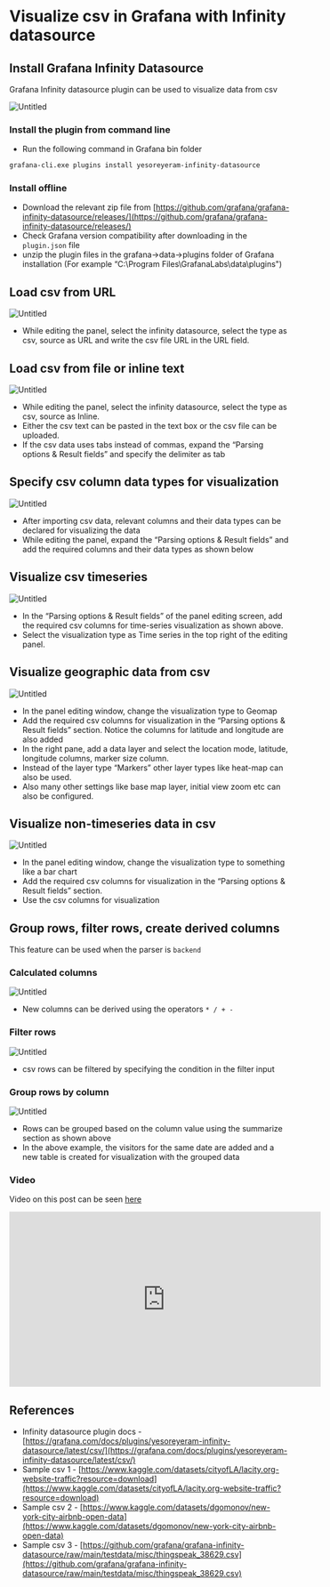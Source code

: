 # Visualize csv in Grafana with Infinity datasource

## Install Grafana Infinity Datasource

Grafana Infinity datasource plugin can be used to visualize data from csv

![Untitled](https://github.com/nagasudhirpulla/taming_python/blob/master/blog/skills/assets/img/grafana%20csv%20config.png?raw=true)

### **Install the plugin from command line**

-   Run the following command in Grafana bin folder

```bash
grafana-cli.exe plugins install yesoreyeram-infinity-datasource
```

### Install offline

-   Download the relevant zip file from [https://github.com/grafana/grafana-infinity-datasource/releases/](https://github.com/grafana/grafana-infinity-datasource/releases/)
-   Check Grafana version compatibility after downloading in the `plugin.json` file
-   unzip the plugin files in the grafana→data→plugins folder of Grafana installation (For example “C:\Program Files\GrafanaLabs\data\plugins")

## Load csv from URL

![Untitled](https://github.com/nagasudhirpulla/taming_python/blob/master/blog/skills/assets/img/grafana%20csv%20from%20url.png?raw=true)

-   While editing the panel, select the infinity datasource, select the type as csv, source as URL and write the csv file URL in the URL field.

## Load csv from file or inline text

![Untitled](https://github.com/nagasudhirpulla/taming_python/blob/master/blog/skills/assets/img/grafana%20csv%20from%20text.png?raw=true)

-   While editing the panel, select the infinity datasource, select the type as csv, source as Inline.
-   Either the csv text can be pasted in the text box or the csv file can be uploaded.
-   If the csv data uses tabs instead of commas, expand the “Parsing options & Result fields” and specify the delimiter as tab

## Specify csv column data types for visualization

![Untitled](https://github.com/nagasudhirpulla/taming_python/blob/master/blog/skills/assets/img/grafana%20csv%20column%20types.png?raw=true)

-   After importing csv data, relevant columns and their data types can be declared for visualizing the data
-   While editing the panel, expand the “Parsing options & Result fields” and add the required columns and their data types as shown below

## Visualize csv timeseries

![Untitled](https://github.com/nagasudhirpulla/taming_python/blob/master/blog/skills/assets/img/grafana%20csv%20timeseries.png?raw=true)

-   In the “Parsing options & Result fields” of the panel editing screen, add the required csv columns for time-series visualization as shown above.
-   Select the visualization type as Time series in the top right of the editing panel.

## Visualize geographic data from csv

![Untitled](https://github.com/nagasudhirpulla/taming_python/blob/master/blog/skills/assets/img/grafana%20csv%20geo%20map%20demo.png?raw=true)

-   In the panel editing window, change the visualization type to Geomap
-   Add the required csv columns for visualization in the “Parsing options & Result fields” section. Notice the columns for latitude and longitude are also added
-   In the right pane, add a data layer and select the location mode, latitude, longitude columns, marker size column.
-   Instead of the layer type “Markers” other layer types like heat-map can also be used.
-   Also many other settings like base map layer, initial view zoom etc can also be configured.

## Visualize non-timeseries data in csv

![Untitled](https://github.com/nagasudhirpulla/taming_python/blob/master/blog/skills/assets/img/grafana%20csv%20bar%20chart.png?raw=true)

-   In the panel editing window, change the visualization type to something like a bar chart
-   Add the required csv columns for visualization in the “Parsing options & Result fields” section.
-   Use the csv columns for visualization

## Group rows, filter rows, create derived columns

This feature can be used when the parser is `backend`

### Calculated columns

![Untitled](https://github.com/nagasudhirpulla/taming_python/blob/master/blog/skills/assets/img/grafana%20csv%20calculated%20columns.png?raw=true)

-   New columns can be derived using the operators `* / + -`

### Filter rows

![Untitled](https://github.com/nagasudhirpulla/taming_python/blob/master/blog/skills/assets/img/grafana%20csv%20row%20filtering.png?raw=true)

-   csv rows can be filtered by specifying the condition in the filter input

### Group rows by column

![Untitled](https://github.com/nagasudhirpulla/taming_python/blob/master/blog/skills/assets/img/grafana%20csv%20row%20grouping.png?raw=true)

-   Rows can be grouped based on the column value using the summarize section as shown above
-   In the above example, the visitors for the same date are added and a new table is created for visualization with the grouped data

### Video
Video on this post can be seen [here](https://youtu.be/ZVsaCUsZLa8?si=zV9CqHIRDHP3EQUL)

<iframe width="560" height="315" src="https://www.youtube.com/embed/ZVsaCUsZLa8?si=zV9CqHIRDHP3EQUL" title="YouTube video player" frameborder="0" allow="accelerometer; autoplay; clipboard-write; encrypted-media; gyroscope; picture-in-picture; web-share" referrerpolicy="strict-origin-when-cross-origin" allowfullscreen></iframe>

## References

-   Infinity datasource plugin docs - [https://grafana.com/docs/plugins/yesoreyeram-infinity-datasource/latest/csv/](https://grafana.com/docs/plugins/yesoreyeram-infinity-datasource/latest/csv/)
-   Sample csv 1 - [https://www.kaggle.com/datasets/cityofLA/lacity.org-website-traffic?resource=download](https://www.kaggle.com/datasets/cityofLA/lacity.org-website-traffic?resource=download)
-   Sample csv 2 - [https://www.kaggle.com/datasets/dgomonov/new-york-city-airbnb-open-data](https://www.kaggle.com/datasets/dgomonov/new-york-city-airbnb-open-data)
-   Sample csv 3 - [https://github.com/grafana/grafana-infinity-datasource/raw/main/testdata/misc/thingspeak_38629.csv](https://github.com/grafana/grafana-infinity-datasource/raw/main/testdata/misc/thingspeak_38629.csv)
<!--stackedit_data:
eyJoaXN0b3J5IjpbLTcwOTExNjA2MCw4MTQzMTE4NDJdfQ==
-->